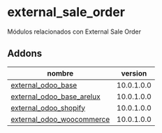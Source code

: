 external_sale_order
=========
Módulos relacionados con External Sale Order


Addons
----------------
nombre | version
--- | ---
[external_odoo_base](external_odoo_base/) | 10.0.1.0.0
[external_odoo_base_arelux](external_odoo_base_arelux/) | 10.0.1.0.0
[external_odoo_shopify](external_odoo_shopify/) | 10.0.1.0.0
[external_odoo_woocommerce](external_odoo_woocommerce/) | 10.0.1.0.0
